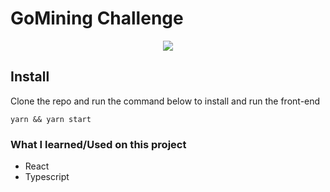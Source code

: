 # GoMining Challenge

<p align="center">
  <img src="./demo.gif">
</p>

## Install

Clone the repo and run the command below to install and run the front-end

```
yarn && yarn start
```

### What I learned/Used on this project

- React
- Typescript
